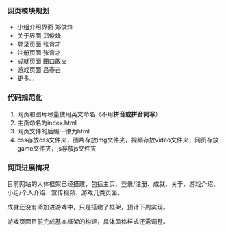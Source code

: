 ### 网页模块规划
- 小组介绍界面 郑俊烽
- 关于界面 郑俊烽
- 登录页面 张育才
- 注册页面 张育才
- 成就页面 田口政文
- 游戏页面 吕春吉
- 更多...

### 代码规范化
1. 网页和图片尽量使用英文命名（不用**拼音或拼音简写**）
2. 主页命名为index.html
3. 网页文件的后缀一律为html
4. css存放css文件夹，图片存放img文件夹，视频存放video文件夹，网页存放game文件夹，js存放js文件夹

### 网页进展情况
目前网站的大体框架已经搭建，包括主页、登录/注册、成就、关于、游戏介绍、小组/个人介绍、宣传视频、游戏几类页面。

成就还没有添加进游戏中，只是搭建了框架，预计下周实现。

游戏页面目前完成基本框架的构建，具体风格样式还需调整。